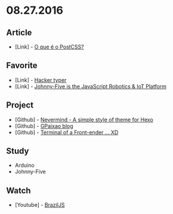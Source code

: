 # 08.27.2016

## Article

- \[Link\] - [O que é o PostCSS?](https://medium.com/@neysimes/o-que-%C3%A9-o-postcss-be462abb5298#.u0gl5ower)


## Favorite

- \[Link\] - [Hacker typer](http://hackertyper.net/)
- \[Link\] - [Johnny-Five is the JavaScript Robotics & IoT Platform](http://johnny-five.io/)


## Project

- \[Github\] - [Nevermind - A simple style of theme for Hexo](https://github.com/gpaixao/nevermind)
- \[Github\] - [GPaixao blog](https://github.com/gpaixao/gpaixao.github.io)
- \[Github\] - [Terminal of a Front-ender ... XD](https://github.com/joker-solutions/joker-js-terminal)


## Study

- Arduino
- Johnny-Five


## Watch

- \[Youtube\] - [BrazilJS](https://www.youtube.com/watch?v=tJ0XV9W4nHw)
